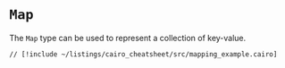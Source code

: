 # `Map`

The `Map` type can be used to represent a collection of key-value.

```cairo
// [!include ~/listings/cairo_cheatsheet/src/mapping_example.cairo]
```
